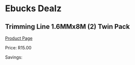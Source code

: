 
# Ebucks Dealz
## Trimming Line 1.6MMx8M (2) Twin Pack
[Product Page](https://www.ebucks.com/web/shop/productSelected.do?prodId=1200602947&catId=363410833)

Price: R15.00

Savings: 


	